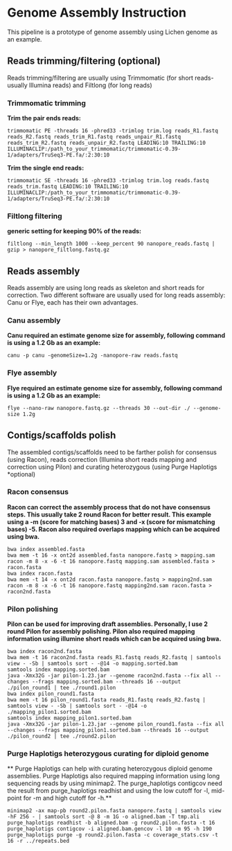 # Genome Assembly Instruction

This pipeline is a prototype of genome assembly using Lichen genome as an example.

## Reads trimming/filtering (optional)

Reads trimming/filtering are usually using Trimmomatic (for short reads-usually Illumina reads) and Filtlong (for long reads)

### Trimmomatic trimming

**Trim the pair ends reads:**

    trimmomatic PE -threads 16 -phred33 -trimlog trim.log reads_R1.fastq reads_R2.fastq reads_trim_R1.fastq reads_unpair_R1.fastq reads_trim_R2.fastq reads_unpair_R2.fastq LEADING:10 TRAILING:10 ILLUMINACLIP:/path_to_your_trimmomatic/trimmomatic-0.39-1/adapters/TruSeq3-PE.fa/:2:30:10

**Trim the single end reads:**

    trimmomatic SE -threads 16 -phred33 -trimlog trim.log reads.fastq reads_trim.fastq LEADING:10 TRAILING:10 ILLUMINACLIP:/path_to_your_trimmomatic/trimmomatic-0.39-1/adapters/TruSeq3-PE.fa/:2:30:10

### Filtlong filtering

**generic setting for keeping 90% of the reads:**

    filtlong --min_length 1000 --keep_percent 90 nanopore_reads.fastq | gzip > nanopore_filtlong.fastq.gz

## Reads assembly

Reads assembly are using long reads as skeleton and short reads for correction. Two different software are usually used for long reads assembly: Canu or Flye, each has their own advantages.

### Canu assembly

**Canu required an estimate genome size for assembly, following command is using a 1.2 Gb as an example:**

    canu -p canu -genomeSize=1.2g -nanopore-raw reads.fastq

### Flye assembly

**Flye required an estimate genome size for assembly, following command is using a 1.2 Gb as an example:**

    flye --nano-raw nanopore.fastq.gz --threads 30 --out-dir ./ --genome-size 1.2g

## Contigs/scaffolds polish

The assembled contigs/scaffolds need to be farther polish for consensus (using Racon), reads correction (Illumina short reads mapping and correction using Pilon) and curating heterozygous (using Purge Haplotigs *optional)

### Racon consensus

**Racon can correct the assembly process that do not have consensus steps. This usually take 2 round Racon for better result. This example using a -m (score for matching bases) 3 and -x (score for mismatching bases) -5. Racon also required overlaps mapping which can be acquired using bwa.**

    bwa index assembled.fasta
    bwa mem -t 16 -x ont2d assembled.fasta nanopore.fastq > mapping.sam
    racon -m 8 -x -6 -t 16 nanopore.fastq mapping.sam assembled.fasta > racon.fasta
    bwa index racon.fasta
    bwa mem -t 14 -x ont2d racon.fasta nanopore.fastq > mapping2nd.sam
    racon -m 8 -x -6 -t 16 nanopore.fastq mapping2nd.sam racon.fasta > racon2nd.fasta

### Pilon polishing

**Pilon can be used for improving draft assemblies. Personally, I use 2 round Pilon for assembly polishing. Pilon also required mapping information using illumine short reads which can be acquired using bwa.**

    bwa index racon2nd.fasta
    bwa mem -t 16 racon2nd.fasta reads_R1.fastq reads_R2.fastq | samtools view - -Sb | samtools sort - -@14 -o mapping.sorted.bam
    samtools index mapping.sorted.bam
    java -Xmx32G -jar pilon-1.23.jar --genome racon2nd.fasta --fix all --changes --frags mapping.sorted.bam --threads 16 --output ./pilon_round1 | tee ./round1.pilon
    bwa index pilon_round1.fasta
    bwa mem -t 16 pilon_round1.fasta reads_R1.fastq reads_R2.fastq | samtools view - -Sb | samtools sort - -@14 -o ./mapping_pilon1.sorted.bam
    samtools index mapping_pilon1.sorted.bam
    java -Xmx32G -jar pilon-1.23.jar --genome pilon_round1.fasta --fix all --changes --frags mapping_pilon1.sorted.bam --threads 16 --output ./pilon_round2 | tee ./round2.pilon

### Purge Haplotigs heterozygous curating for diploid genome

** Purge Haplotigs can help with curating heterozygous diploid genome assemblies. Purge Haplotigs also required mapping information using long sequencing reads by using minimap2. The purge_haplotigs contigcov need the result from purge_haplotigs readhist and using the low cutoff for -l, mid-point for -m and high cutoff for -h.**

    minimap2 -ax map-pb round2.pilon.fasta nanopore.fastq | samtools view -hF 256 - | samtools sort -@ 8 -m 1G -o aligned.bam -T tmp.ali
    purge_haplotigs readhist -b aligned.bam -g round2.pilon.fasta -t 16
    purge_haplotigs contigcov -i aligned.bam.gencov -l 10 -m 95 -h 190
    purge_haplotigs purge -g round2.pilon.fasta -c coverage_stats.csv -t 16 -r ../repeats.bed
